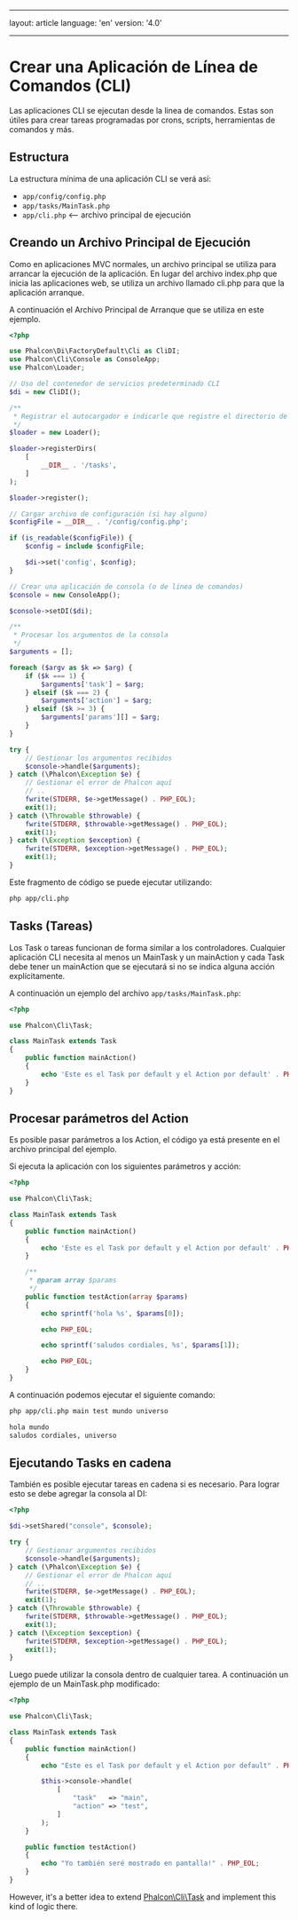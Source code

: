 * * *

layout: article language: 'en' version: '4.0'

* * *

<a name='creating-cli-application'></a>

# Crear una Aplicación de Línea de Comandos (CLI)

Las aplicaciones CLI se ejecutan desde la linea de comandos. Estas son útiles para crear tareas programadas por crons, scripts, herramientas de comandos y más.

<a name='structure'></a>

## Estructura

La estructura mínima de una aplicación CLI se verá así:

* `app/config/config.php`
* `app/tasks/MainTask.php`
* `app/cli.php` <-- archivo principal de ejecución

<a name='creating-bootstrap'></a>

## Creando un Archivo Principal de Ejecución

Como en aplicaciones MVC normales, un archivo principal se utiliza para arrancar la ejecución de la aplicación. En lugar del archivo index.php que inicia las aplicaciones web, se utiliza un archivo llamado cli.php para que la aplicación arranque.

A continuación el Archivo Principal de Arranque que se utiliza en este ejemplo.

```php
<?php

use Phalcon\Di\FactoryDefault\Cli as CliDI;
use Phalcon\Cli\Console as ConsoleApp;
use Phalcon\Loader;

// Uso del contenedor de servicios predeterminado CLI
$di = new CliDI();

/**
 * Registrar el autocargador e indicarle que registre el directorio de tareas
 */
$loader = new Loader();

$loader->registerDirs(
    [
        __DIR__ . '/tasks',
    ]
);

$loader->register();

// Cargar archivo de configuración (si hay alguno)
$configFile = __DIR__ . '/config/config.php';

if (is_readable($configFile)) {
    $config = include $configFile;

    $di->set('config', $config);
}

// Crear una aplicación de consola (o de linea de comandos)
$console = new ConsoleApp();

$console->setDI($di);

/**
 * Procesar los argumentos de la consola
 */
$arguments = [];

foreach ($argv as $k => $arg) {
    if ($k === 1) {
        $arguments['task'] = $arg;
    } elseif ($k === 2) {
        $arguments['action'] = $arg;
    } elseif ($k >= 3) {
        $arguments['params'][] = $arg;
    }
}

try {
    // Gestionar los argumentos recibidos
    $console->handle($arguments);
} catch (\Phalcon\Exception $e) {
    // Gestionar el error de Phalcon aquí
    // ..
    fwrite(STDERR, $e->getMessage() . PHP_EOL);
    exit(1);
} catch (\Throwable $throwable) {
    fwrite(STDERR, $throwable->getMessage() . PHP_EOL);
    exit(1);
} catch (\Exception $exception) {
    fwrite(STDERR, $exception->getMessage() . PHP_EOL);
    exit(1);
}
```

Este fragmento de código se puede ejecutar utilizando:

```bash
php app/cli.php
```

<a name='tasks'></a>

## Tasks (Tareas)

Los Task o tareas funcionan de forma similar a los controladores. Cualquier aplicación CLI necesita al menos un MainTask y un mainAction y cada Task debe tener un mainAction que se ejecutará si no se indica alguna acción explícitamente.

A continuación un ejemplo del archivo `app/tasks/MainTask.php`:

```php
<?php

use Phalcon\Cli\Task;

class MainTask extends Task
{
    public function mainAction()
    {
        echo 'Este es el Task por default y el Action por default' . PHP_EOL;
    }
}
```

<a name='processing-action-parameters'></a>

## Procesar parámetros del Action

Es posible pasar parámetros a los Action, el código ya está presente en el archivo principal del ejemplo.

Si ejecuta la aplicación con los siguientes parámetros y acción:

```php
<?php

use Phalcon\Cli\Task;

class MainTask extends Task
{
    public function mainAction()
    {
        echo 'Este es el Task por default y el Action por default' . PHP_EOL;
    }

    /**
     * @param array $params
     */
    public function testAction(array $params)
    {
        echo sprintf('hola %s', $params[0]);

        echo PHP_EOL;

        echo sprintf('saludos cordiales, %s', $params[1]);

        echo PHP_EOL;
    }
}
```

A continuación podemos ejecutar el siguiente comando:

```bash
php app/cli.php main test mundo universo

hola mundo
saludos cordiales, universo
```

<a name='running-tasks-chain'></a>

## Ejecutando Tasks en cadena

También es posible ejecutar tareas en cadena si es necesario. Para lograr esto se debe agregar la consola al DI:

```php
<?php

$di->setShared("console", $console);

try {
    // Gestionar argumentos recibidos
    $console->handle($arguments);
} catch (\Phalcon\Exception $e) {
    // Gestionar el error de Phalcon aquí
    // ..
    fwrite(STDERR, $e->getMessage() . PHP_EOL);
    exit(1);
} catch (\Throwable $throwable) {
    fwrite(STDERR, $throwable->getMessage() . PHP_EOL);
    exit(1);
} catch (\Exception $exception) {
    fwrite(STDERR, $exception->getMessage() . PHP_EOL);
    exit(1);
}
```

Luego puede utilizar la consola dentro de cualquier tarea. A continuación un ejemplo de un MainTask.php modificado:

```php
<?php

use Phalcon\Cli\Task;

class MainTask extends Task
{
    public function mainAction()
    {
        echo "Este es el Task por default y el Action por default" . PHP_EOL;

        $this->console->handle(
            [
                "task"   => "main",
                "action" => "test",
            ]
        );
    }

    public function testAction()
    {
        echo "Yo también seré mostrado en pantalla!" . PHP_EOL;
    }
}
```

However, it's a better idea to extend [Phalcon\Cli\Task](api/Phalcon_Cli_Task) and implement this kind of logic there.